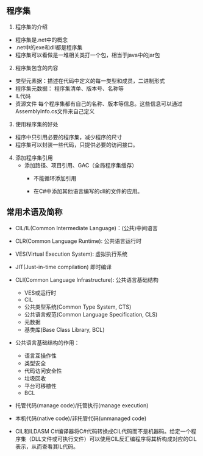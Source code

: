 ## 程序集
1. 程序集的介绍
  - 程序集是.net中的概念
  - .net中的exe和dll都是程序集
  - 程序集可以看做是一堆相关类打一个包，相当于java中的jar包
2. 程序集包含的内容
  - 类型元素据：描述在代码中定义的每一类型和成员，二进制形式
  - 程序集元数据： 程序集清单、版本号、名称等
  - IL代码
  - 资源文件
    每个程序集都有自己的名称、版本等信息。这些信息可以通过AssemblyInfo.cs文件来自己定义
3. 使用程序集的好处
  - 程序中只引用必要的程序集，减少程序的尺寸
  - 程序集可以封装一些代码，只提供必要的访问接口。
4. 添加程序集引用
    - 添加路径、项目引用、GAC（全局程序集缓存）
      - 不能循环添加引用

      - 在C#中添加其他语言编写的dll的文件的应用。

## 常用术语及简称

- CIL/IL(Common Intermediate Language)：(公共)中间语言
- CLR(Common Language Runtime): 公共语言运行时
- VES(Virtual Execution System): 虚拟执行系统
- JIT(Just-in-time compilation) 即时编译
- CLI(Common Language Infrastructure): 公共语言基础结构
	* VES或运行时
	* CIL
	* 公共类型系统(Common Type System, CTS)
	* 公共语言规范(Common Language Specification, CLS)
	* 元数据
	* 基类库(Base Class Library, BCL)  

- 公共语言基础结构的作用：

    * 语言互操作性
    * 类型安全
    * 代码访问安全性
    * 垃圾回收
    * 平台可移植性
    * BCL

- 托管代码(manage code)/托管执行(manage execution)
- 本机代码(native code)/非托管代码(unmanaged code) 

- CIL和ILDASM
C#编译器将C#代码转换成CIL代码而不是机器码。给定一个程序集（DLL文件或可执行文件）可以使用CIL反汇编程序将其析构成对应的CIL表示，从而查看其IL代码。
